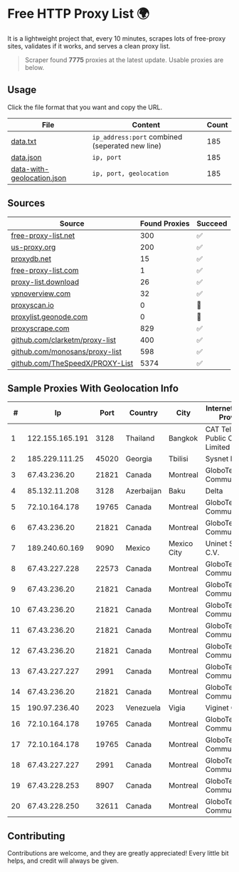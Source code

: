 
# Free HTTP Proxy List 🌍

It is a lightweight project that, every 10 minutes, scrapes lots of free-proxy sites, validates if it works, and serves a clean proxy list.


> Scraper found **7775** proxies at the latest update. Usable proxies are below.

## Usage

Click the file format that you want and copy the URL.


|File|Content|Count|
|----|-------|-----|
|[data.txt](https://raw.githubusercontent.com/themiralay/Proxy-List-World/master/data.txt)|`ip_address:port` combined (seperated new line)|185|
|[data.json](https://raw.githubusercontent.com/themiralay/Proxy-List-World/master/data.json)|`ip, port`|185|
|[data-with-geolocation.json](https://raw.githubusercontent.com/themiralay/Proxy-List-World/master/data-with-geolocation.json)|`ip, port, geolocation`|185|

## Sources

|Source|Found Proxies|Succeed|
|------|-------------|-------|
|[free-proxy-list.net](https://free-proxy-list.net)|300|✅|
|[us-proxy.org](https://www.us-proxy.org)|200|✅|
|[proxydb.net](http://proxydb.net)|15|✅|
|[free-proxy-list.com](https://free-proxy-list.com/?page=&port=&type%5B%5D=http&type%5B%5D=https&up_time=0&search=Search)|1|✅|
|[proxy-list.download](https://www.proxy-list.download/HTTP)|26|✅|
|[vpnoverview.com](https://vpnoverview.com/privacy/anonymous-browsing/free-proxy-servers)|32|✅|
|[proxyscan.io](https://www.proxyscan.io)|0|🚫|
|[proxylist.geonode.com](https://proxylist.geonode.com/api/proxy-list?limit=300&page=1&sort_by=lastChecked&sort_type=desc&protocols=http,https)|0|🚫|
|[proxyscrape.com](https://api.proxyscrape.com/v2/?request=displayproxies&protocol=http&timeout=10000&country=all&ssl=all&anonymity=all)|829|✅|
|[github.com/clarketm/proxy-list](https://raw.githubusercontent.com/clarketm/proxy-list/master/proxy-list-raw.txt)|400|✅|
|[github.com/monosans/proxy-list](https://raw.githubusercontent.com/monosans/proxy-list/main/proxies/http.txt)|598|✅|
|[github.com/TheSpeedX/PROXY-List](https://raw.githubusercontent.com/TheSpeedX/PROXY-List/master/http.txt)|5374|✅|


## Sample Proxies With Geolocation Info

|#|Ip|Port|Country|City|Internet Service Provider|
|-|--|----|-------|----|-------------------------|
|1|122.155.165.191|3128|Thailand|Bangkok|CAT Telecom Public Company Limited|
|2|185.229.111.25|45020|Georgia|Tbilisi|Sysnet LLC|
|3|67.43.236.20|21821|Canada|Montreal|GloboTech Communications|
|4|85.132.11.208|3128|Azerbaijan|Baku|Delta|
|5|72.10.164.178|19765|Canada|Montreal|GloboTech Communications|
|6|67.43.236.20|21821|Canada|Montreal|GloboTech Communications|
|7|189.240.60.169|9090|Mexico|Mexico City|Uninet S.A. de C.V.|
|8|67.43.227.228|22573|Canada|Montreal|GloboTech Communications|
|9|67.43.236.20|21821|Canada|Montreal|GloboTech Communications|
|10|67.43.236.20|21821|Canada|Montreal|GloboTech Communications|
|11|67.43.236.20|21821|Canada|Montreal|GloboTech Communications|
|12|67.43.236.20|21821|Canada|Montreal|GloboTech Communications|
|13|67.43.227.227|2991|Canada|Montreal|GloboTech Communications|
|14|67.43.236.20|21821|Canada|Montreal|GloboTech Communications|
|15|190.97.236.40|2023|Venezuela|Vigia|Viginet C.A|
|16|72.10.164.178|19765|Canada|Montreal|GloboTech Communications|
|17|72.10.164.178|19765|Canada|Montreal|GloboTech Communications|
|18|67.43.227.227|2991|Canada|Montreal|GloboTech Communications|
|19|67.43.228.253|8907|Canada|Montreal|GloboTech Communications|
|20|67.43.228.250|32611|Canada|Montreal|GloboTech Communications|



## Contributing

Contributions are welcome, and they are greatly appreciated! Every
little bit helps, and credit will always be given.

